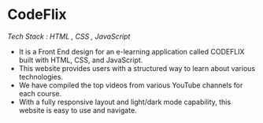 <h1>CodeFlix</h1>
<i>Tech Stack : HTML , CSS , JavaScript</i>
<ul>
 <li>It is a Front End design for an e-learning application called CODEFLIX built with HTML, CSS, and  JavaScript.</li>
 <li>This website provides users with a structured way to learn about various technologies.</li>
 <li>We have compiled the top videos from various YouTube channels for each course.</li>
 <li>With a fully responsive layout and light/dark mode capability, this website is easy to use and navigate.</li>
</ul>
